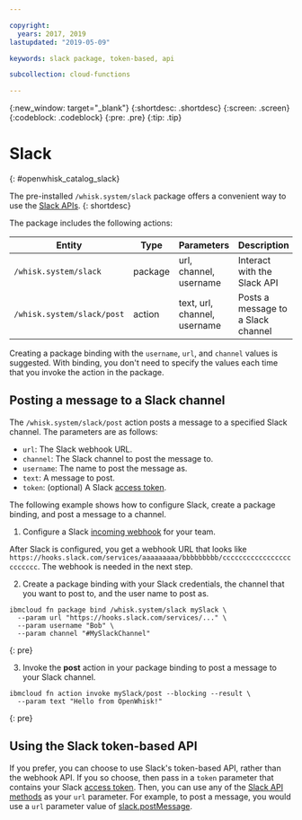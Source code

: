 ```yaml
---

copyright:
  years: 2017, 2019
lastupdated: "2019-05-09"

keywords: slack package, token-based, api

subcollection: cloud-functions

---
```




{:new_window: target="_blank"}
{:shortdesc: .shortdesc}
{:screen: .screen}
{:codeblock: .codeblock}
{:pre: .pre}
{:tip: .tip}

# Slack
{: #openwhisk_catalog_slack}

The pre-installed `/whisk.system/slack` package offers a convenient way to use the [Slack APIs](https://api.slack.com/).
{: shortdesc}

The package includes the following actions:

| Entity | Type | Parameters | Description |
| --- | --- | --- | --- |
| `/whisk.system/slack` | package | url, channel, username | Interact with the Slack API |
| `/whisk.system/slack/post` | action | text, url, channel, username | Posts a message to a Slack channel |

Creating a package binding with the `username`, `url`, and `channel` values is suggested. With binding, you don't need to specify the values each time that you invoke the action in the package.

## Posting a message to a Slack channel

The `/whisk.system/slack/post` action posts a message to a specified Slack channel. The parameters are as follows:

- `url`: The Slack webhook URL.
- `channel`: The Slack channel to post the message to.
- `username`: The name to post the message as.
- `text`: A message to post.
- `token`: (optional) A Slack [access token](https://api.slack.com/tokens).

The following example shows how to configure Slack, create a package binding, and post a message to a channel.

1. Configure a Slack [incoming webhook](https://api.slack.com/incoming-webhooks) for your team.

  After Slack is configured, you get a webhook URL that looks like `https://hooks.slack.com/services/aaaaaaaaa/bbbbbbbbb/cccccccccccccccccccccccc`. The webhook is needed in the next step.

2. Create a package binding with your Slack credentials, the channel that you want to post to, and the user name to post as.
  ```
  ibmcloud fn package bind /whisk.system/slack mySlack \
    --param url "https://hooks.slack.com/services/..." \
    --param username "Bob" \
    --param channel "#MySlackChannel"
  ```
  {: pre}

3. Invoke the **post** action in your package binding to post a message to your Slack channel.
  ```
  ibmcloud fn action invoke mySlack/post --blocking --result \
    --param text "Hello from OpenWhisk!"
  ```
  {: pre}

## Using the Slack token-based API

If you prefer, you can choose to use Slack's token-based API, rather than the webhook API. If you so choose, then pass in a `token` parameter that contains your Slack [access token](https://api.slack.com/tokens). Then, you can use any of the [Slack API methods](https://api.slack.com/methods) as your `url` parameter. For example, to post a message, you would use a `url` parameter value of [slack.postMessage](https://api.slack.com/methods/chat.postMessage).

